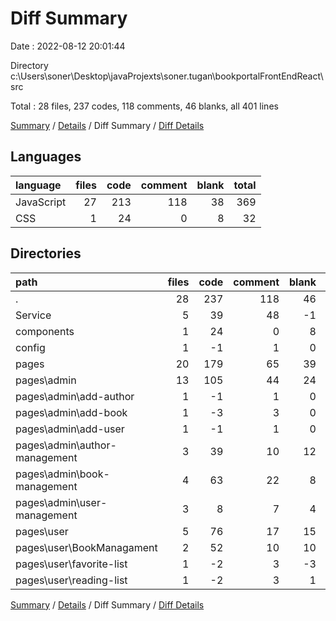 # Diff Summary

Date : 2022-08-12 20:01:44

Directory c:\\Users\\soner\\Desktop\\javaProjexts\\soner.tugan\\bookportalFrontEndReact\\src

Total : 28 files,  237 codes, 118 comments, 46 blanks, all 401 lines

[Summary](results.md) / [Details](details.md) / Diff Summary / [Diff Details](diff-details.md)

## Languages
| language | files | code | comment | blank | total |
| :--- | ---: | ---: | ---: | ---: | ---: |
| JavaScript | 27 | 213 | 118 | 38 | 369 |
| CSS | 1 | 24 | 0 | 8 | 32 |

## Directories
| path | files | code | comment | blank | total |
| :--- | ---: | ---: | ---: | ---: | ---: |
| . | 28 | 237 | 118 | 46 | 401 |
| Service | 5 | 39 | 48 | -1 | 86 |
| components | 1 | 24 | 0 | 8 | 32 |
| config | 1 | -1 | 1 | 0 | 0 |
| pages | 20 | 179 | 65 | 39 | 283 |
| pages\\admin | 13 | 105 | 44 | 24 | 173 |
| pages\\admin\\add-author | 1 | -1 | 1 | 0 | 0 |
| pages\\admin\\add-book | 1 | -3 | 3 | 0 | 0 |
| pages\\admin\\add-user | 1 | -1 | 1 | 0 | 0 |
| pages\\admin\\author-management | 3 | 39 | 10 | 12 | 61 |
| pages\\admin\\book-management | 4 | 63 | 22 | 8 | 93 |
| pages\\admin\\user-management | 3 | 8 | 7 | 4 | 19 |
| pages\\user | 5 | 76 | 17 | 15 | 108 |
| pages\\user\\BookManagament | 2 | 52 | 10 | 10 | 72 |
| pages\\user\\favorite-list | 1 | -2 | 3 | -3 | -2 |
| pages\\user\\reading-list | 1 | -2 | 3 | 1 | 2 |

[Summary](results.md) / [Details](details.md) / Diff Summary / [Diff Details](diff-details.md)